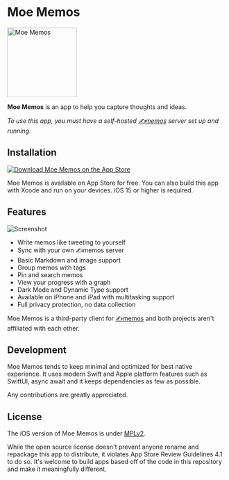 Moe Memos
=========

<img alt="Moe Memos" src="https://memos.moe/memos.png" width="160" height="160" />

**Moe Memos** is an app to help you capture thoughts and ideas.

*To use this app, you must have a self-hosted [✍️memos](https://github.com/usememos/memos) server set up and running.*

## Installation

[![Download Moe Memos on the App Store](https://memos.moe/app-store-badge.svg)](https://apps.apple.com/app/moe-memos/id1643902185)

Moe Memos is available on App Store for free. You can also build this app with Xcode and run on your devices. iOS 15 or higher is required.

## Features

![Screenshot](https://memos.moe/screenshot.png)

- Write memos like tweeting to yourself
- Sync with your own ✍️memos server
- Basic Markdown and image support
- Group memos with tags
- Pin and search memos
- View your progress with a graph
- Dark Mode and Dynamic Type support
- Available on iPhone and iPad with multitasking support
- Full privacy protection, no data collection

Moe Memos is a third-party client for [✍️memos](https://github.com/usememos/memos) and both projects aren't affiliated with each other.

## Development

Moe Memos tends to keep minimal and optimized for best native experience. It uses modern Swift and Apple platform features such as SwiftUI, async await and it keeps dependencies as few as possible.

Any contributions are greatly appreciated.

## License

The iOS version of Moe Memos is under [MPLv2](LICENSE).

While the open source license doesn't prevent anyone rename and repackage this app to distribute, it violates App Store Review Guidelines 4.1 to do so. It's welcome to build apps based off of the code in this repository and make it meaningfully different.
